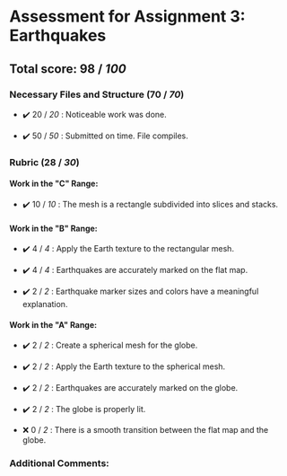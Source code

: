 # Assessment for Assignment 3: Earthquakes

## Total score: 98 / _100_

### Necessary Files and Structure (70 / _70_)

+ :heavy_check_mark:  20 / _20_ :  Noticeable work was done.

+ :heavy_check_mark:  50 / _50_ :  Submitted on time. File compiles.

### Rubric (28 / _30_)

#### Work in the "C" Range:

+ :heavy_check_mark:  10 / _10_ :  The mesh is a rectangle subdivided into slices and stacks.


#### Work in the "B" Range:

+ :heavy_check_mark:  4 / _4_ :  Apply the Earth texture to the rectangular mesh.

+ :heavy_check_mark:  4 / _4_ :  Earthquakes are accurately marked on the flat map.

+ :heavy_check_mark:  2 / _2_ :  Earthquake marker sizes and colors have a meaningful explanation.


#### Work in the "A" Range:

+ :heavy_check_mark:  2 / _2_ :  Create a spherical mesh for the globe.

+ :heavy_check_mark:  2 / _2_ :  Apply the Earth texture to the spherical mesh.

+ :heavy_check_mark:  2 / _2_ :  Earthquakes are accurately marked on the globe.

+ :heavy_check_mark:  2 / _2_ :  The globe is properly lit.

+ :x:  0 / _2_ :  There is a smooth transition between the flat map and the globe.

### Additional Comments:
